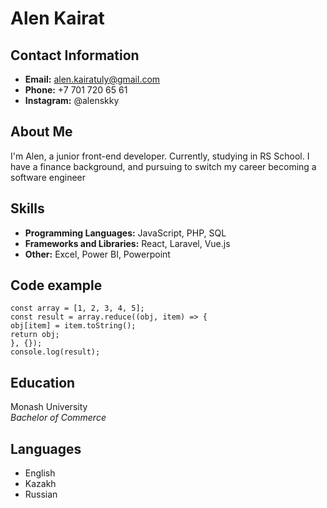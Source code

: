 # Alen Kairat

## Contact Information
- **Email:** alen.kairatuly@gmail.com
- **Phone:** +7 701 720 65 61
- **Instagram:** @alenskky


## About Me
I'm Alen, a junior front-end developer. Currently, studying in RS School. I have a finance background, and pursuing to switch my career becoming a software engineer

## Skills
- **Programming Languages:** JavaScript, PHP, SQL
- **Frameworks and Libraries:** React, Laravel, Vue.js
- **Other:** Excel, Power BI, Powerpoint

## Code example
```
const array = [1, 2, 3, 4, 5];  
const result = array.reduce((obj, item) => {  
obj[item] = item.toString();  
return obj;  
}, {});  
console.log(result);
```


## Education
Monash University  
*Bachelor of Commerce*


## Languages
- English
- Kazakh
- Russian


